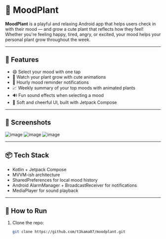 # 🌱 MoodPlant

**MoodPlant** is a playful and relaxing Android app that helps users check in with their mood — and grow a cute plant that reflects how they feel! Whether you're feeling happy, tired, angry, or excited, your mood helps your personal plant grow throughout the week.

---

## 🌼 Features

- 😄 Select your mood with one tap
- 🌿 Watch your plant grow with cute animations
- 🔔 Hourly mood reminder notifications
- 📈 Weekly summary of your top moods with animated plants
- 🔊 Fun sound effects when selecting a mood
- 🎨 Soft and cheerful UI, built with Jetpack Compose

---

## 📸 Screenshots


![image](https://github.com/user-attachments/assets/1d097533-0190-4b68-a33a-5a1fcab16424)
![image](https://github.com/user-attachments/assets/0b03abdc-0229-471c-be79-8c17146b2c47)
![image](https://github.com/user-attachments/assets/a1cd86d3-3ba4-4770-bd5a-2b60cad76883)


---

## 📦 Tech Stack

- Kotlin + Jetpack Compose
- MVVM-ish architecture
- SharedPreferences for local mood history
- Android AlarmManager + BroadcastReceiver for notifications
- MediaPlayer for sound playback

---

## 🚀 How to Run

1. Clone the repo:
   ```bash
   git clone https://github.com/t3kama07/moodplant.git
